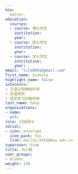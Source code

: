 ```yaml
---
bio: 
  matter.
education:
  courses:
  - course: 博士学位
    institution: 
    year: 
  - course: 硕士学位
    institution: 
    year: 
  - course: 学士学位
    institution: 
    year: 
email: "lile8891@gmail.com"
first_name: Xiaoxia
highlight_name: false
interests:
- 汉语认知神经科学
- 双语研究
- 语言学习的脑机制
last_name: Feng
organizations:
- name: 
  url: 
role: 13级硕士
social:
- icon: envelope
  icon_pack: fas
  link: mailto:XXXX@bnu.edu.cn
superuser: true
title: 冯小霞
user_groups:
- Alumni
weight: 130
---
```

